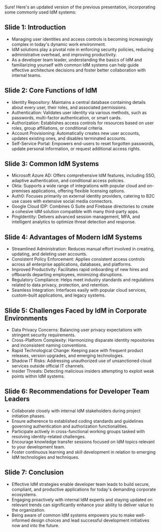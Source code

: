  Sure! Here's an updated version of the previous presentation, incorporating some commonly used IdM systems:

Slide 1: Introduction
----------------------

* Managing user identities and access controls is becoming increasingly complex in today's dynamic work environment.
* IdM solutions play a pivotal role in enforcing security policies, reducing administrative overhead, and improving productivity.
* As a developer team leader, understanding the basics of IdM and familiarizing yourself with common IdM systems can help guide effective architecture decisions and foster better collaboration with internal teams.

Slide 2: Core Functions of IdM
-----------------------------

* Identity Repository: Maintains a central database containing details about every user, their roles, and associated permissions.
* Authentication: Validates user identity via various methods, such as passwords, multi-factor authentication, or smart cards.
* Authorization: Establishes access controls for resources based on user roles, group affiliations, or conditional criteria.
* Account Provisioning: Automatically creates new user accounts, updates existing ones, and disables terminated accounts.
* Self-Service Portal: Empowers end-users to reset forgotten passwords, update personal information, or request additional access rights.

Slide 3: Common IdM Systems
---------------------------

* Microsoft Azure AD: Offers comprehensive IdM features, including SSO, adaptive authentication, and conditional access policies.
* Okta: Supports a wide range of integrations with popular cloud and on-premises applications, offering flexible licensing options.
* Auth0: Focuses primarily on external identity providers, catering to B2C use cases with extensive social media connectors.
* Google Cloud IDP: Combines G Suite and Firebase directories to create a cohesive IdM solution compatible with many third-party apps.
* PingIdentity: Delivers advanced session management, MFA, and intelligent analytics to optimize threat detection and response.

Slide 4: Advantages of Modern IdM Systems
------------------------------------------

* Streamlined Administration: Reduces manual effort involved in creating, updating, and deleting user accounts.
* Consistent Policy Enforcement: Applies consistent access controls across all enterprise applications, databases, and platforms.
* Improved Productivity: Facilitates rapid onboarding of new hires and offboards departing employees, minimizing disruptions.
* Regulatory Compliance: Helps meet industry standards and regulations related to data privacy, protection, and retention.
* Seamless Integration: Interfaces easily with popular cloud services, custom-built applications, and legacy systems.

Slide 5: Challenges Faced by IdM in Corporate Environments
----------------------------------------------------------

* Data Privacy Concerns: Balancing user privacy expectations with stringent security requirements.
* Cross-Platform Complexity: Harmonizing disparate identity repositories and inconsistent naming conventions.
* Rapid Technological Change: Keeping pace with frequent product releases, version upgrades, and emerging technologies.
* Shadow IT Risks: Addressing unauthorized use of unsanctioned cloud services outside official IT channels.
* Insider Threats: Detecting malicious insiders attempting to exploit weak points within IdM systems.

Slide 6: Recommendations for Developer Team Leaders
---------------------------------------------------

* Collaborate closely with internal IdM stakeholders during project initiation phases.
* Ensure adherence to established coding standards and guidelines governing authentication and authorization functionalities.
* Participate actively in cross-functional working groups tasked with resolving identity-related challenges.
* Encourage knowledge transfer sessions focused on IdM topics relevant to your development team.
* Foster continuous learning and skill development in relation to emerging IdM technologies and techniques.

Slide 7: Conclusion
------------------

* Effective IdM strategies enable developer team leads to build secure, compliant, and productive applications for today's demanding corporate ecosystems.
* Engaging proactively with internal IdM experts and staying updated on relevant trends can significantly enhance your ability to deliver value to the organization.
* Being aware of common IdM systems empowers you to make well-informed design choices and lead successful development initiatives now and into the future.
